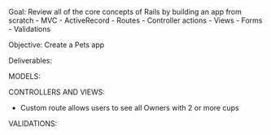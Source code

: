 
Goal: Review all of the core concepts of Rails by building an app from scratch
	- MVC
	- ActiveRecord
	- Routes
	- Controller actions
	- Views
	- Forms
	- Validations

Objective: Create a Pets app

Deliverables:

MODELS:

<!-- - Owner has a first name, last name, age, and email
- Cup has a name and size (small, medium, large)
- Cup belongs to a User -->

CONTROLLERS AND VIEWS:
<!-- - User can do full CRUD on an Owner
- User can do full CRUD on a Pet -->
<!-- - Owner and Pet index pages link to show page -->
- Custom route allows users to see all Owners with 2 or more cups


VALIDATIONS:
<!-- - There cannot be duplicate Owners (unique first names) -->
<!-- - Pet cannot be added if the type is not a dog, cat, or bird -->
<!-- - User sees a message to verify that a Pet/Owner was successfully, or unsuccessfully, created -->
